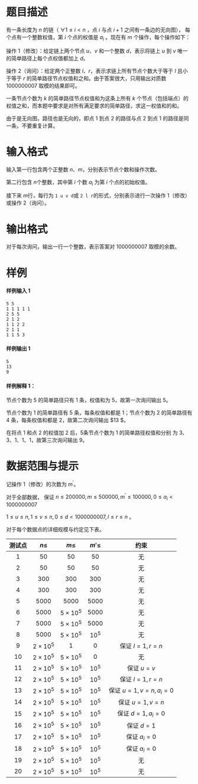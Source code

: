 
# 题目描述

有一条长度为 $n$ 的链（ $\forall 1 \leq i < n$ ，点 $i$ 与点 $i+1$ 之间有一条边的无向图）， 每个点有一个整数权值，第 $i$ 个点的权值是 $a_i$ 。现在有 $m$ 个操作，每个操作如下：

操作 1（修改）：给定链上两个节点 $u$、$v$ 和一个整数 $d$，表示将链上 $u$ 到 $v$ 唯一的简单路径上每个点权值都加上 $d$。

操作 2（询问）：给定两个正整数 $l$、$r$，表示求链上所有节点个数大于等于 $l$ 且小于等于 $r$ 的简单路径节点权值和之和。由于答案很大，只用输出对质数 $1000000007$ 取模的结果即可。

一条节点个数为 $k$ 的简单路径节点权值和为这条上所有 $k$ 个节点（包括端点）的权值之和，而本题中要求是对所有满足要求的简单路径，求这一权值和的和。

由于是无向图，路径也是无向的，即点 $1$ 到点 $2$ 的路径与点 $2$ 到点 $1$ 的路径是同一条，不要重复计算。

# 输入格式

输入第一行包含两个正整数 $n$、$m$，分别表示节点个数和操作次数。

第二行包含 $n$个整数，其中第 $i$ 个数 $a_i$ 为第 $i$ 个点的初始权值。

接下来 $m$行，每行为 ```1 u v d```或 ```2 l r```的形式，分别表示进行一次操作 1（修改）或操作 2（询问）。 

# 输出格式

对于每次询问，输出一行一个整数，表示答案对 $1000000007$ 取模的余数。

# 样例

#### 样例输入 1
```plain
5 5
1 1 1 1 1
2 5 5
2 1 2
1 1 2 2
2 1 1
1 1 5 3
```

#### 样例输出 1
```plain
5
13
9
```

#### 样例解释 1：
节点个数为 $5$ 的简单路径只有 $1$ 条，权值和为 $5$，故第一次询问输出 $5$。

节点个数为 $1$ 的简单路径有 $5$ 条，每条权值和都是 $1$；节点个数为 $2$ 的简单路径有 $4$ 条，每条权值和都是 $2$，故第二次询问输出 $13 $。

在将点 $1$ 和点 $2$ 的权值加 $2$ 后，$5$条节点个数为 $1$ 的简单路径权值和分别 为 $3$、$3$、$1$、$1$、$1$，故第三次询问输出 $9$。


# 数据范围与提示

记操作 1（修改）的次数为 $m^\prime$。

对于全部数据， 保证 $n \leq 200000, m \leq 500000, m^\prime \leq 100000, 0 \leq a_i < 1000000007$

$1 \leq u \leq n, 1\leq v \leq n, 0 \leq d < 1000000007, l \leq r \leq n$ 。

对于每个数据点的详细规模与约定见下表。
<!-- BEGIN: Migrated markdown table -->

| 测试点 | $n\le$ | $m\le$ | $m'\le$ | 约束 |
|:-:|:-:|:-:|:-:|:-:|
| 1 | $50$ | $50$ | $50$ | 无 |
| 2 | $50$ | $50$ | $50$ | 无 |
| 3 | $300$ | $300$ | $300$ | 无 |
| 4 | $300$ | $300$ | $300$ | 无 |
| 5 | $5000$ | $5000$ | $5000$ | 无 |
| 6 | $5000$ | $5\times 10^5$ | $5000$ | 无 |
| 7 | $5000$ | $5\times 10^5$ | $5000$ | 无 |
| 8 | $5000$ | $5\times 10^5$ | $10^5$ | 无 |
| 9 | $2\times 10^5$ | $1$ | $0$ | 保证 $l=1,r=n$ |
| 10 | $2\times 10^5$ | $5\times 10^5$ | $0$ | 无 |
| 11 | $2\times 10^5$ | $5\times 10^5$ | $10^5$ | 保证 $u=v$ |
| 12 | $2\times 10^5$ | $5\times 10^5$ | $10^5$ | 保证 $l=1,r=n$ |
| 13 | $2\times 10^5$ | $5\times 10^5$ | $10^5$ | 保证 $u=1,v=n,a_i=0$ |
| 14 | $2\times 10^5$ | $5\times 10^5$ | $10^5$ | 保证 $u=1,v=n$ |
| 15 | $2\times 10^5$ | $5\times 10^5$ | $10^5$ | 保证 $d=1,a_i=0$ |
| 16 | $2\times 10^5$ | $5\times 10^5$ | $10^5$ | 保证 $d=1$ |
| 17 | $2\times 10^5$ | $5\times 10^5$ | $10^5$ | 保证 $a_i=0$ |
| 18 | $2\times 10^5$ | $5\times 10^5$ | $10^5$ | 保证 $a_i=0$ |
| 19 | $2\times 10^5$ | $5\times 10^5$ | $10^5$ | 无 |
| 20 | $2\times 10^5$ | $5\times 10^5$ | $10^5$ | 无 |

<!-- Migrated from original HTML table:
<table><thead>
  <tr>
    <th style='text-align:center'>测试点</th>
    <th style='text-align:center'> $n\le$ </th>
    <th style='text-align:center'> $m\le$ </th>
    <th style='text-align:center'> $m'\le$ </th>
    <th style='text-align:center'>约束</th>
  </tr></thead><tbody>
  <tr>
    <td style='text-align:center'>1</td>
    <td rowspan="2" style='text-align:center'> $50$ </td>
    <td rowspan="2" style='text-align:center'> $50$ </td>
    <td rowspan="2" style='text-align:center'> $50$ </td>
    <td rowspan="8" style='text-align:center'>无</td>
  </tr>
  <tr>
    <td style='text-align:center'>2</td>
  </tr>
  <tr>
    <td style='text-align:center'>3</td>
    <td rowspan="2" style='text-align:center'> $300$ </td>
    <td rowspan="2" style='text-align:center'> $300$ </td>
    <td rowspan="2" style='text-align:center'> $300$ </td>
  </tr>
  <tr>
    <td style='text-align:center'>4</td>
  </tr>
  <tr>
    <td style='text-align:center'>5</td>
    <td rowspan="4" style='text-align:center'> $5000$ </td>
    <td style='text-align:center'> $5000$ </td>
    <td rowspan="3" style='text-align:center'> $5000$ </td>
  </tr>
  <tr>
    <td style='text-align:center'>6</td>
    <td rowspan="3" style='text-align:center'> $5\times 10^5$ </td>
  </tr>
  <tr>
    <td style='text-align:center'>7</td>
  </tr>
  <tr>
    <td style='text-align:center'>8</td>
    <td style='text-align:center'> $10^5$ </td>
  </tr>
  <tr>
    <td style='text-align:center'>9</td>
    <td rowspan="12" style='text-align:center'> $2\times 10^5$ </td>
    <td style='text-align:center'> $1$ </td>
    <td rowspan="2" style='text-align:center'> $0$ </td>
    <td style='text-align:center'>保证 $l=1,r=n$ </td>
  </tr>
  <tr>
    <td style='text-align:center'>10</td>
    <td rowspan="11" style='text-align:center'> $5\times 10^5$ </td>
    <td style='text-align:center'>无</td>
  </tr>
  <tr>
    <td style='text-align:center'>11</td>
    <td rowspan="10" style='text-align:center'> $10^5$ </td>
    <td style='text-align:center'>保证 $u=v$ </td>
  </tr>
  <tr>
    <td style='text-align:center'>12</td>
    <td style='text-align:center'>保证 $l=1,r=n$ </td>
  </tr>
  <tr>
    <td style='text-align:center'>13</td>
    <td style='text-align:center'>保证 $u=1,v=n,a_i=0$ </td>
  </tr>
  <tr>
    <td style='text-align:center'>14</td>
    <td style='text-align:center'>保证 $u=1,v=n$ </td>
  </tr>
  <tr>
    <td style='text-align:center'>15</td>
    <td style='text-align:center'>保证 $d=1,a_i=0$ </td>
  </tr>
  <tr>
    <td style='text-align:center'>16</td>
    <td style='text-align:center'>保证 $d=1$ </td>
  </tr>
  <tr>
    <td style='text-align:center'>17</td>
    <td rowspan="2" style='text-align:center'>保证 $a_i=0$ </td>
  </tr>
  <tr>
    <td style='text-align:center'>18</td>
  </tr>
  <tr>
    <td style='text-align:center'>19</td>
    <td rowspan="2" style='text-align:center'>无</td>
  </tr>
  <tr>
    <td style='text-align:center'>20</td>
  </tr></tbody>
</table>
-->

<!-- END: Migrated markdown table -->


